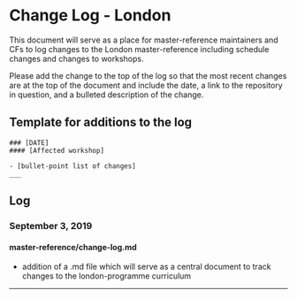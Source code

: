 # Change Log - London

This document will serve as a place for master-reference maintainers and CFs to log changes to the London master-reference including schedule changes and changes to workshops.

Please add the change to the top of the log so that the most recent changes are at the top of the document and include the date, a link to the repository in question, and a bulleted description of the change.

## Template for additions to the log

```
### [DATE]
#### [Affected workshop]

- [bullet-point list of changes]
___
```

## Log

### September 3, 2019
#### master-reference/change-log.md
- addition of a .md file which will serve as a central document to track changes to the london-programme curriculum

___

